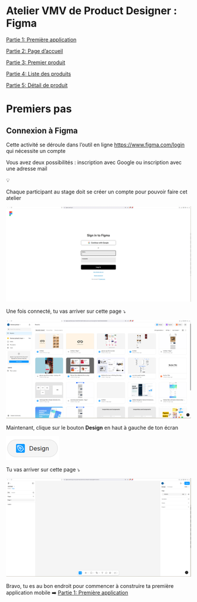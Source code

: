 # Atelier VMV de Product Designer : Figma

[Partie 1: Première application ](Partie_1_Première_application.md)

[Partie 2: Page d’accueil ](Partie_2_Page_accueil.md)

[Partie 3: Premier produit](Partie_3_Premier_produit.md)

[Partie 4: Liste des produits](Partie_4_Liste_des_produits.md)

[Partie 5: Détail de produit](Partie_5_Detail_de_produit.md)

# Premiers pas

## Connexion à Figma

Cette activité se déroule dans l’outil en ligne https://www.figma.com/login qui nécessite un compte

Vous avez deux possibilités : inscription avec Google ou inscription avec une adresse mail 

<aside>
💡

Chaque participant au stage doit se créer un compte pour pouvoir faire cet atelier

</aside>

![image.png](../static/login.png)

Une fois connecté, tu vas arriver sur cette page ⤵️

![image.png](../static/home.png)

Maintenant, clique sur le bouton **Design** en haut à gauche de ton écran

![image.png](../static/design.png)

Tu vas arriver sur cette page ⤵️

![image.png](../static/work.png)

Bravo, tu es au bon endroit pour commencer à construire ta première application mobile ➡️ [Partie 1: Première application ](./base/Partie%201%20Premie%CC%80re%20application.md)